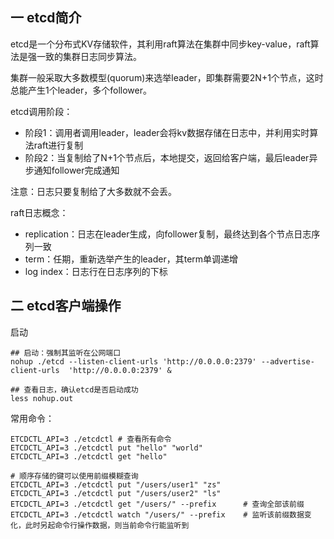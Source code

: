 ## 一 etcd简介

etcd是一个分布式KV存储软件，其利用raft算法在集群中同步key-value，raft算法是强一致的集群日志同步算法。  

集群一般采取大多数模型(quorum)来选举leader，即集群需要2N+1个节点，这时总能产生1个leader，多个follower。  

etcd调用阶段：
- 阶段1：调用者调用leader，leader会将kv数据存储在日志中，并利用实时算法raft进行复制
- 阶段2：当复制给了N+1个节点后，本地提交，返回给客户端，最后leader异步通知follower完成通知

注意：日志只要复制给了大多数就不会丢。

raft日志概念：
- replication：日志在leader生成，向follower复制，最终达到各个节点日志序列一致
- term：任期，重新选举产生的leader，其term单调递增
- log index：日志行在日志序列的下标

## 二 etcd客户端操作

启动
```
## 启动：强制其监听在公网端口
nohup ./etcd --listen-client-urls 'http://0.0.0.0:2379' --advertise-client-urls  'http://0.0.0.0:2379' &

## 查看日志，确认etcd是否启动成功
less nohup.out
```

常用命令：
```
ETCDCTL_API=3 ./etcdctl # 查看所有命令
ETCDCTL_API=3 ./etcdctl put "hello" "world"
ETCDCTL_API=3 ./etcdctl get "hello"

# 顺序存储的键可以使用前缀模糊查询
ETCDCTL_API=3 ./etcdctl put "/users/user1" "zs"
ETCDCTL_API=3 ./etcdctl put "/users/user2" "ls"
ETCDCTL_API=3 ./etcdctl get "/users/" --prefix      # 查询全部该前缀
ETCDCTL_API=3 ./etcdctl watch "/users/" --prefix    # 监听该前缀数据变化，此时另起命令行操作数据，则当前命令行能监听到
```